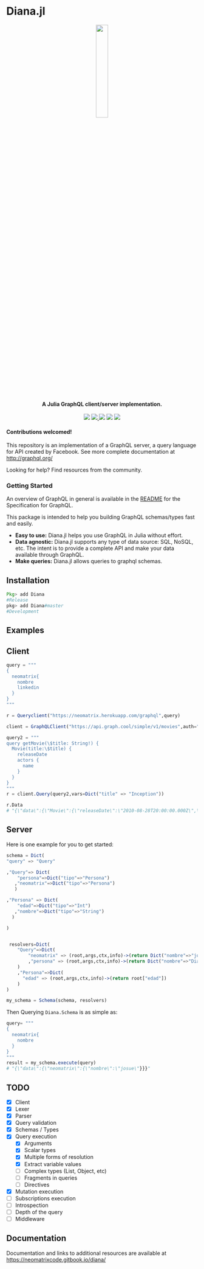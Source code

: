 # Diana.jl
<p align="center"><img src="diana_logo.png" width="25%" ></p>
<p align="center">
<strong>A Julia GraphQL client/server implementation.</strong>
<br><br>
<a href="https://travis-ci.org/neomatrixcode/Diana.jl"><img src="https://travis-ci.org/neomatrixcode/Diana.jl.svg?branch=master"></a>
<a href="https://codecov.io/gh/neomatrixcode/Diana.jl">
  <img src="https://codecov.io/gh/neomatrixcode/Diana.jl/branch/master/graph/badge.svg" />
</a>
<a href="https://neomatrixcode.gitbook.io/diana/"><img src="https://img.shields.io/badge/docs-stable-blue.svg"></a>
<a href="https://www.repostatus.org/#active"><img src="https://www.repostatus.org/badges/latest/active.svg"></a>
<a href="https://raw.githubusercontent.com/neomatrixcode/Diana.jl/master/LICENSE.md"><img src="https://img.shields.io/badge/License-MIT-blue.svg"></a>
</p>

#### Contributions welcomed!

This repository is an implementation of a GraphQL server, a query language for API created by Facebook.
See more complete documentation at http://graphql.org/

Looking for help? Find resources from the community.

### Getting Started
An overview of GraphQL in general is available in the [README](https://github.com/facebook/graphql/blob/master/README.md) for the Specification for GraphQL.

This package is intended to help you building GraphQL schemas/types fast and easily.
+ **Easy to use:** Diana.jl helps you use GraphQL in Julia without effort.
+ **Data agnostic:** Diana.jl supports any type of data source: SQL, NoSQL, etc. The intent is to provide a complete API and make your data available through GraphQL.
+ **Make queries:** Diana.jl allows queries to graphql schemas.

## Installation

```julia
Pkg> add Diana
#Release
pkg> add Diana#master
#Development
```

## Examples
Client
-------
```julia
query = """
{
  neomatrix{
    nombre
    linkedin
  }
}
"""

r = Queryclient("https://neomatrix.herokuapp.com/graphql",query)
```

```julia
client = GraphQLClient("https://api.graph.cool/simple/v1/movies",auth="Bearer my-jwt-token")

query2 = """
query getMovie(\$title: String!) {
  Movie(title:\$title) {
    releaseDate
    actors {
      name
    }
  }
}
"""
r = client.Query(query2,vars=Dict("title" => "Inception"))

r.Data 
# "{\"data\":{\"Movie\":{\"releaseDate\":\"2010-08-28T20:00:00.000Z\",\"actors\":[{\"name\":\"Leonardo DiCaprio\"},{\"name\":\"Ellen Page\"},{\"name\":\"Tom Hardy\"},{\"name\":\"Joseph Gordon-Levitt\"},{\"name\":\"Marion Cotillard\"}]}}}"

```

Server
-------
Here is one example for you to get started:

```julia
schema = Dict(
"query" => "Query"

,"Query"=> Dict(
    "persona"=>Dict("tipo"=>"Persona")
   ,"neomatrix"=>Dict("tipo"=>"Persona")
   )

,"Persona" => Dict(
    "edad"=>Dict("tipo"=>"Int")
   ,"nombre"=>Dict("tipo"=>"String")
  )

)


 resolvers=Dict(
    "Query"=>Dict(
        "neomatrix" => (root,args,ctx,info)->(return Dict("nombre"=>"josue","edad"=>26))
        ,"persona" => (root,args,ctx,info)->(return Dict("nombre"=>"Diana","edad"=>25))
    )
    ,"Persona"=>Dict(
      "edad" => (root,args,ctx,info)->(return root["edad"])
    )
)

my_schema = Schema(schema, resolvers)
```

Then Querying `Diana.Schema` is as simple as:

```julia
query= """
{
  neomatrix{
  	nombre
  }
}
"""
result = my_schema.execute(query)
# "{\"data\":{\"neomatrix\":{\"nombre\":\"josue\"}}}"
```
## TODO
- [x] Client
- [x] Lexer
- [x] Parser
- [x] Query validation
- [x] Schemas / Types
- [x] Query execution
  - [x] Arguments
  - [x] Scalar types
  - [x] Multiple forms of resolution
  - [x] Extract variable values
  - [ ] Complex types (List, Object, etc)
  - [ ] Fragments in queries
  - [ ] Directives
- [x] Mutation execution
- [ ] Subscriptions execution
- [ ] Introspection
- [ ] Depth of the query
- [ ] Middleware

## Documentation

Documentation and links to additional resources are available at
https://neomatrixcode.gitbook.io/diana/

